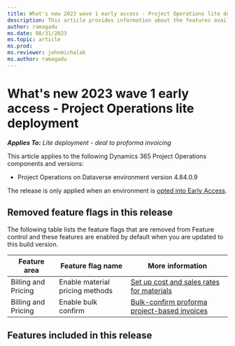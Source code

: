 ```yaml
---
title: What's new 2023 wave 1 early access - Project Operations lite deployment
description: This article provides information about the features available in the 2023 wave 1 early access release of Project Operations lite deployment.
author: ramagadu
ms.date: 08/31/2023
ms.topic: article
ms.prod:
ms.reviewer: johnmichalak
ms.author: ramagadu
---
```


# What's new 2023 wave 1 early access - Project Operations lite deployment

_**Applies To:** Lite deployment - deal to proforma invoicing_

This article applies to the following Dynamics 365 Project Operations components and versions:

- Project Operations on Dataverse environment version 4.84.0.9

The release is only applied when an environment is [opted into Early Access](/power-platform/admin/opt-in-early-access-updates#how-to-enable-early-access-updates).

## Removed feature flags in this release

The following table lists the feature flags that are removed from Feature control and these features are enabled by default when you are updated to this build version.

| Feature area | Feature flag name | More information |
| --- | --- | --- |
|Billing and Pricing|Enable material pricing methods|[Set up cost and sales rates for materials](/dynamics365/project-operations/pricing-costing/set-up-cost-sales-rates-materials)|
|Billing and Pricing|Enable bulk confirm|[Bulk-confirm proforma project-based invoices](/dynamics365/project-operations/proforma-invoicing/bulk-confirm-project-invoices)|

## Features included in this release
